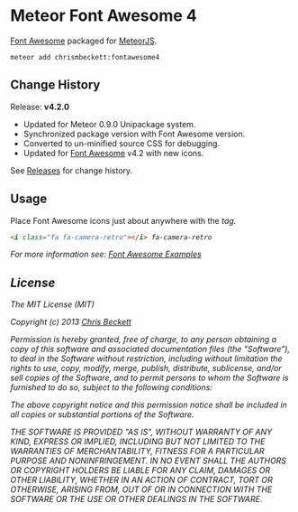# Meteor Font Awesome 4

[Font Awesome](http://fortawesome.github.io/Font-Awesome/) packaged for [MeteorJS](http://meteor.com).

`meteor add chrismbeckett:fontawesome4`

## Change History

Release: <b>v4.2.0</b>

* Updated for Meteor 0.9.0 Unipackage system.
* Synchronized package version with Font Awesome version.
* Converted to un-minified source CSS for debugging.
* Updated for [Font Awesome](http://fortawesome.github.io/Font-Awesome/) v4.2 with new icons.

See [Releases](https://github.com/chrismbeckett/meteor-fontawesome4/releases) for change history.

## Usage

Place Font Awesome icons just about anywhere with the <i> tag.

```HTML
<i class="fa fa-camera-retro"></i> fa-camera-retro
```

For more information see: [Font Awesome Examples](http://fortawesome.github.io/Font-Awesome/examples/)

## License

The MIT License (MIT)

Copyright (c) 2013 [Chris Beckett](https://github.com/chrismbeckett)

Permission is hereby granted, free of charge, to any person obtaining a copy
of this software and associated documentation files (the "Software"), to deal
in the Software without restriction, including without limitation the rights
to use, copy, modify, merge, publish, distribute, sublicense, and/or sell
copies of the Software, and to permit persons to whom the Software is
furnished to do so, subject to the following conditions:

The above copyright notice and this permission notice shall be included in
all copies or substantial portions of the Software.

THE SOFTWARE IS PROVIDED "AS IS", WITHOUT WARRANTY OF ANY KIND, EXPRESS OR
IMPLIED, INCLUDING BUT NOT LIMITED TO THE WARRANTIES OF MERCHANTABILITY,
FITNESS FOR A PARTICULAR PURPOSE AND NONINFRINGEMENT. IN NO EVENT SHALL THE
AUTHORS OR COPYRIGHT HOLDERS BE LIABLE FOR ANY CLAIM, DAMAGES OR OTHER
LIABILITY, WHETHER IN AN ACTION OF CONTRACT, TORT OR OTHERWISE, ARISING FROM,
OUT OF OR IN CONNECTION WITH THE SOFTWARE OR THE USE OR OTHER DEALINGS IN
THE SOFTWARE.
